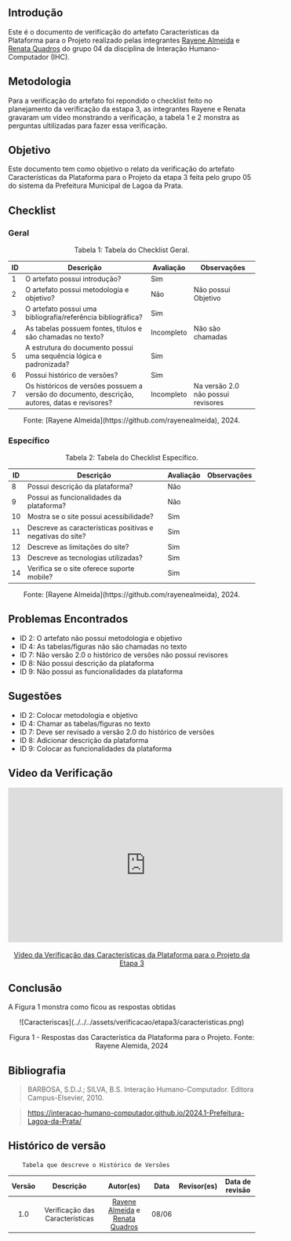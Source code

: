 ## Introdução
Este é o documento de verificação do artefato Características da Plataforma para o Projeto realizado pelas integrantes [Rayene Almeida](https://github.com/rayenealmeida) e [Renata Quadros](https://github.com/Renatinha28) do grupo 04 da disciplina de Interação Humano-Computador (IHC). 


## Metodologia
Para a verificação do artefato foi repondido o checklist feito no planejamento da verificação da estapa 3, as integrantes Rayene e Renata gravaram um video monstrando a verificação, a tabela 1 e 2 monstra as perguntas ultilizadas para fazer essa verificação.

## Objetivo
Este documento tem como objetivo o relato da verificação do artefato Características da Plataforma para o Projeto da etapa 3 feita pelo grupo 05 do sistema da Prefeitura Municipal de Lagoa da Prata.

## Checklist
### Geral

<center>Tabela 1: Tabela do Checklist Geral. </center> 

| ID  | Descrição                                                                                  | Avaliação | Observações |
| --- | ------------------------------------------------------------------------------------------ | --------- | ----------- |
| 1   | O artefato possui introdução?     |     Sim      |             |
| 2   | O artefato possui metodologia e objetivo?  |   Não        |     Não possui Objetivo        |
| 3   | O artefato possui uma bibliografia/referência bibliográfica?   |       Sim    |             |
| 4   | As tabelas possuem fontes, títulos e são chamadas no texto?  |    Incompleto   |      Não são chamadas      |
| 5   | A estrutura do documento possui uma sequência lógica e padronizada?  |       Sim    |             |
| 6   | Possui histórico de versões?    |       Sim    |             |
| 7   | Os históricos de versões possuem a versão do documento, descrição, autores, datas e revisores? |Incompleto |     Na versão 2.0 não possui revisores    |

<center>Fonte: [Rayene Almeida](https://github.com/rayenealmeida), 2024.</center>

### Específico

<center>Tabela 2: Tabela do Checklist Específico. </center> 

| ID  | Descrição                                                                                     | Avaliação | Observações |
| --- | --------------------------------------------------------------------------------------------- | --------- | ----------- |
| 8  | Possui descrição da plataforma?       |     Não      |             |
| 9  | Possui as funcionalidades da plataforma?     |      Não     |             |
| 10  | Mostra se o site possui acessibilidade?                      |     Sim      |             |
| 11  | Descreve as características positivas e negativas do site?        |     Sim      |             |
| 12  | Descreve as limitações do site?                       |       Sim    |             |
| 13  | Descreve as tecnologias utilizadas?                   |      Sim     |             |
| 14  | Verifica se o site oferece suporte mobile?                    |       Sim    |             |


<center>Fonte: [Rayene Almeida](https://github.com/rayenealmeida), 2024.</center>

## Problemas Encontrados

- ID 2: O artefato não possui metodologia e objetivo
- ID 4: As tabelas/figuras não são chamadas no texto
- ID 7: Não versão 2.0 o histórico de versões não possui revisores
- ID 8: Não possui descrição da plataforma
- ID 9: Não possui as funcionalidades da plataforma

## Sugestões

- ID 2: Colocar metodologia e objetivo
- ID 4: Chamar as tabelas/figuras  no texto
- ID 7: Deve ser revisado a versão 2.0 do histórico de versões
- ID 8: Adicionar descrição da plataforma
- ID 9: Colocar as funcionalidades da plataforma

## Video da Verificação

<p style="text-align: center">
    <iframe width="560" height="315" src="https://www.youtube.com/embed/uZNJ2vPOAI4" title="YouTube video player" frameborder="0" allow="accelerometer; autoplay; clipboard-write; encrypted-media; gyroscope; picture-in-picture" allowfullscreen></iframe>
</p>
<p style="text-align: center">
    <a href="https://www.youtube.com/watch?v=uZNJ2vPOAI4" target="_blank">Vídeo da Verificação das Características da Plataforma para o Projeto da Etapa 3</a>
</p>



## Conclusão
A Figura 1 monstra como ficou as respostas obtidas 

<center>
![Caracteriscas](../../../assets/verificacao/etapa3/caracteristicas.png)
<div align="center">
<p> Figura 1 - Respostas das Característica da Plataforma para o Projeto. Fonte: Rayene Alemida, 2024 </p> 
</div></center>


## Bibliografia
> BARBOSA, S.D.J.; SILVA, B.S. Interação Humano-Computador. Editora Campus-Elsevier, 2010.

>  https://interacao-humano-computador.github.io/2024.1-Prefeitura-Lagoa-da-Prata/

## Histórico de versão
        Tabela que descreve o Histórico de Versões
|     Versão       |     Descrição      |      Autor(es)      | Data           |  Revisor(es)          |Data de revisão|
| :----------------------------------------------------------: | :-------------------------------: | :-------------------------------------------------: | :-------------------------------: |  :-------------------------------: | :-------------------------------: |
|1.0|Verificação das Características|[Rayene Almeida](https://github.com/rayenealmeida) e [Renata Quadros](https://github.com/Renatinha28)   | 08/06|  | |